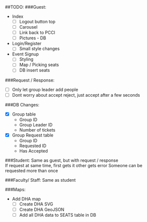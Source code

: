 ##TODO:
###Guest:

* Index
  * [ ] Logout button top
  * [ ] Carousel
  * [ ] Link back to PCCI
  * [ ] Pictures - DB

* Login/Register
  * [ ] Small style changes

* Event Signup
  * [ ] Styling
  * [ ] Map / Picking seats
  * [ ] DB insert seats

###Request / Response:
* [ ] Only let group leader add people
* [ ] Dont worry about accept reject, just accept after a few seconds

###DB Changes:
* [X] Group table
  * Group ID
  * Group Leader ID
  * Number of tickets
* [X] Group Request table
  * Group ID
  * Requested ID
  * Has Accepted

###Student:
Same as guest, but with request / response  
If request at same time, first gets it other gets error
Someone can be requested more than once

###Faculty/ Staff:
Same as student

###Maps:
  * Add DHA map
    * [ ] Create DHA SVG
    * [ ] Create DHA GeoJSON
    * [ ] Add all DHA data to SEATS table in DB
